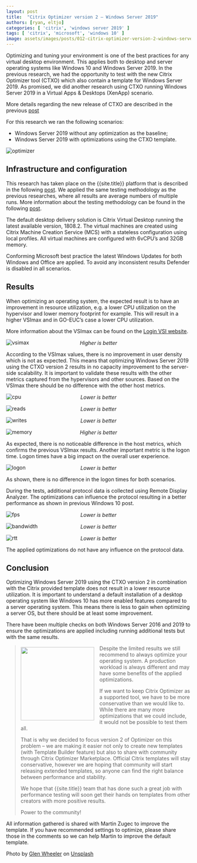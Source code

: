 ```yaml
---
layout: post
title:  "Citrix Optimizer version 2 – Windows Server 2019"
authors: [ryan, eltjo]
categories: [ 'citrix', 'windows server 2019' ]
tags: [ 'citrix', 'microsoft', 'windows 10' ]
image: assets/images/posts/012-citrix-optimizer-version-2-windows-server-2019/012-ctxo-w2k19-feature-image.png
---
```

Optimizing and tuning your environment is one of the best practices for any virtual desktop environment. This applies both to desktop and server operating systems like Windows 10 and Windows Server 2019. In the previous research, we had the opportunity to test with the new Citrix Optimizer tool (CTXO) which also contain a template for Windows Server 2019. As promised, we did another research using CTXO running Windows Server 2019 in a Virtual Apps & Desktops (XenApp) scenario. 

More details regarding the new release of CTXO are described in the previous [post]({site.baseurl}}/citrix-optimizer-version-2-windows-10-1809)

For this research we ran the following scenarios: 

  * Windows Server 2019 without any optimization as the baseline; 
  * Windows Server 2019 with optimizations using the CTXO template. 

![optimizer]({{site.baseurl}}/assets/images/posts/012-citrix-optimizer-version-2-windows-server-2019/012-ctxo-w2k19-optimizer.png)

## Infrastructure and configuration 
This research has taken place on the {{site.title}} platform that is described in the following [post]({{site.baseurl}}/architecture-and-hardware-setup-overview-2018). We applied the same testing methodology as the previous researches, where all results are average numbers of multiple runs. More information about the testing methodology can be found in the following [post]({{site.baseurl}}/insight-in-the-testing-methodology).

The default desktop delivery solution is Citrix Virtual Desktop running the latest available version, 1808.2. The virtual machines are created using Citrix Machine Creation Service (MCS) with a stateless configuration using local profiles. All virtual machines are configured with 6vCPU’s and 32GB memory. 

Conforming Microsoft best practice the latest Windows Updates for both Windows and Office are applied. To avoid any inconsistent results Defender is disabled in all scenarios. 

## Results 
When optimizing an operating system, the expected result is to have an improvement in resource utilization, e.g. a lower CPU utilization on the hypervisor and lower memory footprint for example. This will result in a higher VSImax and in GO-EUC’s case a lower CPU utilization.  

More information about the VSImax can be found on the [Login VSI website](https://www.loginvsi.com/blog-alias/login-vsi/481-calculating-maximum-virtual-desktop-capacity-vsimax-explained).

![vsimax]({{site.baseurl}}/assets/images/posts/012-citrix-optimizer-version-2-windows-server-2019/012-ctxo-w2k19-vsimax.png)
<p align="center" style="margin-top: -30px;" >
  <i>Higher is better</i>
</p>

According to the VSImax values, there is no improvement in user density which is not as expected. This means that optimizing Windows Server 2019 using the CTXO version 2 results in no capacity improvement to the server-side scalability. It is important to validate these results with the other metrics captured from the hypervisors and other sources. Based on the VSImax there should be no difference with the other host metrics. 

![cpu]({{site.baseurl}}/assets/images/posts/012-citrix-optimizer-version-2-windows-server-2019/012-ctxo-w2k19-host-cpu-util.png)
<p align="center" style="margin-top: -30px;" >
  <i>Lower is better</i>
</p>

![reads]({{site.baseurl}}/assets/images/posts/012-citrix-optimizer-version-2-windows-server-2019/012-ctxo-w2k19-host-reads.png)
<p align="center" style="margin-top: -30px;" >
  <i>Lower is better</i>
</p>

![writes]({{site.baseurl}}/assets/images/posts/012-citrix-optimizer-version-2-windows-server-2019/012-ctxo-w2k19-host-writes.png)
<p align="center" style="margin-top: -30px;" >
  <i>Lower is better</i>
</p>

![memory]({{site.baseurl}}/assets/images/posts/012-citrix-optimizer-version-2-windows-server-2019/012-ctxo-w2k19-host-mem.png)
<p align="center" style="margin-top: -30px;" >
  <i>Higher is better</i>
</p>

As expected, there is no noticeable difference in the host metrics, which confirms the previous VSImax results. Another important metric is the logon time. Logon times have a big impact on the overall user experience. 

![logon]({{site.baseurl}}/assets/images/posts/012-citrix-optimizer-version-2-windows-server-2019/012-ctxo-w2k19-logon.png)
<p align="center" style="margin-top: -30px;" >
  <i>Lower is better</i>
</p>

As shown, there is no difference in the logon times for both scenarios. 

During the tests, additional protocol data is collected using Remote Display Analyzer. The optimizations can influence the protocol resulting in a better performance as shown in previous Windows 10 post.

![fps]({{site.baseurl}}/assets/images/posts/012-citrix-optimizer-version-2-windows-server-2019/012-ctxo-w2k19-rda-fps.png)
<p align="center" style="margin-top: -30px;" >
  <i>Lower is better</i>
</p>

![bandwidth]({{site.baseurl}}/assets/images/posts/012-citrix-optimizer-version-2-windows-server-2019/012-ctxo-w2k19-rda-bandwidth.png)
<p align="center" style="margin-top: -30px;" >
  <i>Lower is better</i>
</p>

![rtt]({{site.baseurl}}/assets/images/posts/012-citrix-optimizer-version-2-windows-server-2019/012-ctxo-w2k19-rda-rtt.png)
<p align="center" style="margin-top: -30px;" >
  <i>Lower is better</i>
</p>

The applied optimizations do not have any influence on the protocol data. 

## Conclusion 
Optimizing Windows Server 2019 using the CTXO version 2 in combination with the Citrix provided template does not result in a lower resource utilization. It is important to understand a default installation of a desktop operating system like Windows 10 has more enabled features compared to a server operating system. This means there is less to gain when optimizing a server OS, but there should be at least some improvement.  

There have been multiple checks on both Windows Server 2016 and 2019 to ensure the optimizations are applied including running additional tests but with the same results.

> <img style="width: 200px; float: left; margin-right: 15px; margin-top: 5px" src="{{site.baseurl}}/assets/images/posts/012-citrix-optimizer-version-2-windows-server-2019/012-ctxo-w2k19-martin-zugec.png"/> Despite the limited results we still recommend to always optimize your operating system. A production workload is always different and may have some benefits of the applied optimizations.
> 
> If we want to keep Citrix Optimizer as a supported tool, we have to be more conservative than we would like to. While there are many more optimizations that we could include, it would not be possible to test them all.
> 
> That is why we decided to focus version 2 of Optimizer on this problem – we are making it easier not only to create new templates (with Template Builder feature) but also to share with community through Citrix Optimizer Marketplace. Official Citrix templates will stay conservative, however we are hoping that community will start releasing extended templates, so anyone can find the right balance between performance and stability.
> 
> We hope that {{site.title}} team that has done such a great job with performance testing will soon get their hands on templates from other creators with more positive results.
>
> Power to the community!

All information gathered is shared with Martin Zugec to improve the template. If you have recommended settings to optimize, please share those in the comments so we can help Martin to improve the default template.

Photo by [Glen Wheeler](https://unsplash.com/photos/gN3oQVVJDYo?utm_source=unsplash&utm_medium=referral&utm_content=creditCopyText) on [Unsplash](https://unsplash.com/search/photos/f1?utm_source=unsplash&utm_medium=referral&utm_content=creditCopyText)